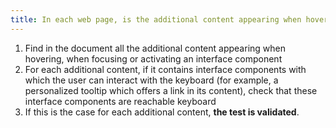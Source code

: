 ```yaml
---
title: In each web page, is the additional content appearing when hovering, focusing or activating an [interface component](#interface-component) accessible by keyboard if necessary?
---
```


1. Find in the document all the additional content appearing when hovering, when focusing or activating an interface component
2. For each additional content, if it contains interface components with which the user can interact with the keyboard (for example, a personalized tooltip which offers a link in its content), check that these interface components are reachable keyboard
3. If this is the case for each additional content, **the test is validated**.

